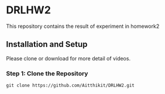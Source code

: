 
# DRLHW2

This repository contains the result of experiment in homework2

## Installation and Setup

Please clone or download for more detail of videos.

### Step 1: Clone the Repository
```
git clone https://github.com/Aitthikit/DRLHW2.git
```


